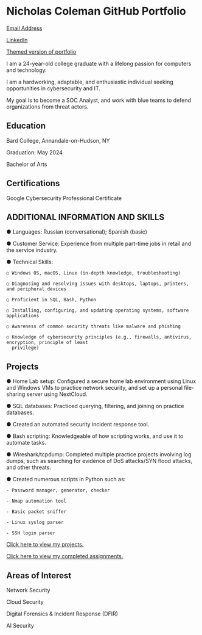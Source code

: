 # Nicholas Coleman GitHub Portfolio 
[Email Address](mailto:nicholashadleycoleman@gmail.com) 

[LinkedIn](https://www.linkedin.com/in/nicholas-coleman-8b595b279/)

[Themed version of portfolio](https://nicoleman0.github.io/security-portfolio.github.io/)

I am a 24-year-old college graduate with a lifelong passion for computers and technology.

I am a hardworking, adaptable, and enthusiastic individual seeking opportunities in cybersecurity and IT.

My goal is to become a SOC Analyst, and work with blue teams to defend organizations from threat actors.

## Education
Bard College, Annandale-on-Hudson, NY​

Graduation: May 2024​

Bachelor of Arts

## Certifications
Google Cybersecurity Professional Certificate

## ADDITIONAL INFORMATION AND SKILLS
●​ Languages: Russian (conversational); Spanish (basic)

●​ Customer Service: Experience from multiple part-time jobs in retail and the service industry.

●​ Technical Skills:

    ○​ Windows OS, macOS, Linux (in-depth knowledge, troubleshooting)
  
    ○ Diagnosing and resolving issues with desktops, laptops, printers, and peripheral devices
  
    ○​ Proficient in SQL, Bash, Python
  
    ○​ Installing, configuring, and updating operating systems, software applications
    
    ○​ Awareness of common security threats like malware and phishing
    
    ○​ Knowledge of cybersecurity principles (e.g., firewalls, antivirus, encryption, principle of least
      privilege)

## Projects
●​ Home Lab setup: Configured a secure home lab environment using Linux and Windows VMs to practice
network security, and set up a personal file-sharing server using NextCloud.

●​ SQL databases: Practiced querying, filtering, and joining on practice databases.

●​ Created an automated security incident response tool.

●​ Bash scripting: Knowledgeable of how scripting works, and use it to automate tasks.

●​ Wireshark/tcpdump: Completed multiple practice projects involving log dumps, such as searching for
evidence of DoS attacks/SYN flood attacks, and other threats.

●​ Created numerous scripts in Python such as:

    - Password manager, generator, checker
    
    - Nmap automation tool
    
    - Basic packet sniffer
    
    - Linux syslog parser
    
    - SSH login parser

[Click here to view my projects.](https://github.com/nicoleman0/Portfolio/tree/projects)

[Click here to view my completed assignments.](https://github.com/nicoleman0/Portfolio/tree/main/Assignments)

## Areas of Interest 

Network Security

Cloud Security

Digital Forensics & Incident Response (DFIR)

AI Security


